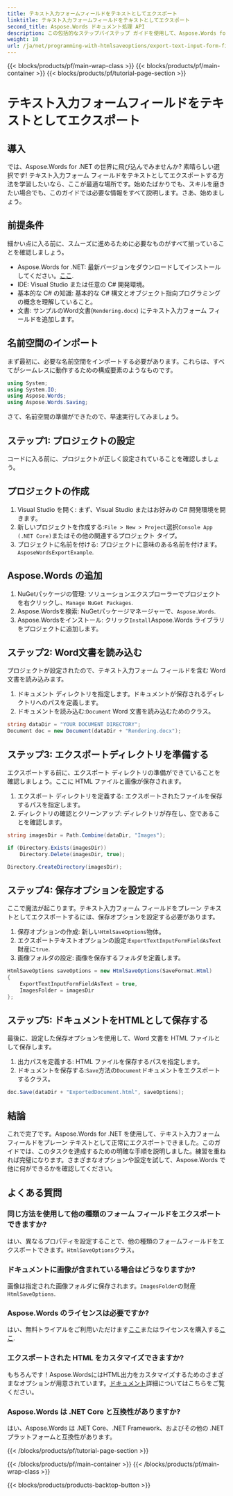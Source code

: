 ```yaml
---
title: テキスト入力フォームフィールドをテキストとしてエクスポート
linktitle: テキスト入力フォームフィールドをテキストとしてエクスポート
second_title: Aspose.Words ドキュメント処理 API
description: この包括的なステップバイステップ ガイドを使用して、Aspose.Words for .NET を使用してテキスト入力フォーム フィールドをプレーン テキストとしてエクスポートする方法を学習します。
weight: 10
url: /ja/net/programming-with-htmlsaveoptions/export-text-input-form-field-as-text/
---
```


{{< blocks/products/pf/main-wrap-class >}}
{{< blocks/products/pf/main-container >}}
{{< blocks/products/pf/tutorial-page-section >}}

# テキスト入力フォームフィールドをテキストとしてエクスポート

## 導入

では、Aspose.Words for .NET の世界に飛び込んでみませんか? 素晴らしい選択です! テキスト入力フォーム フィールドをテキストとしてエクスポートする方法を学習したいなら、ここが最適な場所です。始めたばかりでも、スキルを磨きたい場合でも、このガイドでは必要な情報をすべて説明します。さあ、始めましょう。

## 前提条件

細かい点に入る前に、スムーズに進めるために必要なものがすべて揃っていることを確認しましょう。

-  Aspose.Words for .NET: 最新バージョンをダウンロードしてインストールしてください。[ここ](https://releases.aspose.com/words/net/).
- IDE: Visual Studio または任意の C# 開発環境。
- 基本的な C# の知識: 基本的な C# 構文とオブジェクト指向プログラミングの概念を理解していること。
- 文書: サンプルのWord文書(`Rendering.docx`) にテキスト入力フォーム フィールドを追加します。

## 名前空間のインポート

まず最初に、必要な名前空間をインポートする必要があります。これらは、すべてがシームレスに動作するための構成要素のようなものです。

```csharp
using System;
using System.IO;
using Aspose.Words;
using Aspose.Words.Saving;
```

さて、名前空間の準備ができたので、早速実行してみましょう。

## ステップ1: プロジェクトの設定

コードに入る前に、プロジェクトが正しく設定されていることを確認しましょう。

## プロジェクトの作成

1. Visual Studio を開く: まず、Visual Studio またはお好みの C# 開発環境を開きます。
2. 新しいプロジェクトを作成する:`File > New > Project`選択`Console App (.NET Core)`またはその他の関連するプロジェクト タイプ。
3. プロジェクトに名前を付ける: プロジェクトに意味のある名前を付けます。`AsposeWordsExportExample`.

## Aspose.Words の追加

1. NuGetパッケージの管理: ソリューションエクスプローラーでプロジェクトを右クリックし、`Manage NuGet Packages`.
2.  Aspose.Wordsを検索: NuGetパッケージマネージャーで、`Aspose.Words`.
3.  Aspose.Wordsをインストール: クリック`Install`Aspose.Words ライブラリをプロジェクトに追加します。

## ステップ2: Word文書を読み込む

プロジェクトが設定されたので、テキスト入力フォーム フィールドを含む Word 文書を読み込みます。

1. ドキュメント ディレクトリを指定します。ドキュメントが保存されるディレクトリへのパスを定義します。
2. ドキュメントを読み込む:`Document` Word 文書を読み込むためのクラス。

```csharp
string dataDir = "YOUR DOCUMENT DIRECTORY";
Document doc = new Document(dataDir + "Rendering.docx");
```

## ステップ3: エクスポートディレクトリを準備する

エクスポートする前に、エクスポート ディレクトリの準備ができていることを確認しましょう。ここに HTML ファイルと画像が保存されます。

1. エクスポート ディレクトリを定義する: エクスポートされたファイルを保存するパスを指定します。
2. ディレクトリの確認とクリーンアップ: ディレクトリが存在し、空であることを確認します。

```csharp
string imagesDir = Path.Combine(dataDir, "Images");

if (Directory.Exists(imagesDir))
    Directory.Delete(imagesDir, true);

Directory.CreateDirectory(imagesDir);
```

## ステップ4: 保存オプションを設定する

ここで魔法が起こります。テキスト入力フォーム フィールドをプレーン テキストとしてエクスポートするには、保存オプションを設定する必要があります。

1. 保存オプションの作成: 新しい`HtmlSaveOptions`物体。
2. エクスポートテキストオプションの設定:`ExportTextInputFormFieldAsText`財産に`true`.
3. 画像フォルダの設定: 画像を保存するフォルダを定義します。

```csharp
HtmlSaveOptions saveOptions = new HtmlSaveOptions(SaveFormat.Html)
{
    ExportTextInputFormFieldAsText = true,
    ImagesFolder = imagesDir
};
```

## ステップ5: ドキュメントをHTMLとして保存する

最後に、設定した保存オプションを使用して、Word 文書を HTML ファイルとして保存します。

1. 出力パスを定義する: HTML ファイルを保存するパスを指定します。
2. ドキュメントを保存する:`Save`方法の`Document`ドキュメントをエクスポートするクラス。

```csharp
doc.Save(dataDir + "ExportedDocument.html", saveOptions);
```

## 結論

これで完了です。Aspose.Words for .NET を使用して、テキスト入力フォーム フィールドをプレーン テキストとして正常にエクスポートできました。このガイドでは、このタスクを達成するための明確な手順を説明しました。練習を重ねれば完璧になります。さまざまなオプションや設定を試して、Aspose.Words で他に何ができるかを確認してください。

## よくある質問

### 同じ方法を使用して他の種類のフォーム フィールドをエクスポートできますか?

はい、異なるプロパティを設定することで、他の種類のフォームフィールドをエクスポートできます。`HtmlSaveOptions`クラス。

### ドキュメントに画像が含まれている場合はどうなりますか?

画像は指定された画像フォルダに保存されます。`ImagesFolder`の財産`HtmlSaveOptions`.

### Aspose.Words のライセンスは必要ですか?

はい、無料トライアルをご利用いただけます[ここ](https://releases.aspose.com/)またはライセンスを購入する[ここ](https://purchase.aspose.com/buy).

### エクスポートされた HTML をカスタマイズできますか?

もちろんです！Aspose.WordsにはHTML出力をカスタマイズするためのさまざまなオプションが用意されています。[ドキュメント](https://reference.aspose.com/words/net/)詳細についてはこちらをご覧ください。

### Aspose.Words は .NET Core と互換性がありますか?

はい、Aspose.Words は .NET Core、.NET Framework、およびその他の .NET プラットフォームと互換性があります。

{{< /blocks/products/pf/tutorial-page-section >}}

{{< /blocks/products/pf/main-container >}}
{{< /blocks/products/pf/main-wrap-class >}}

{{< blocks/products/products-backtop-button >}}
